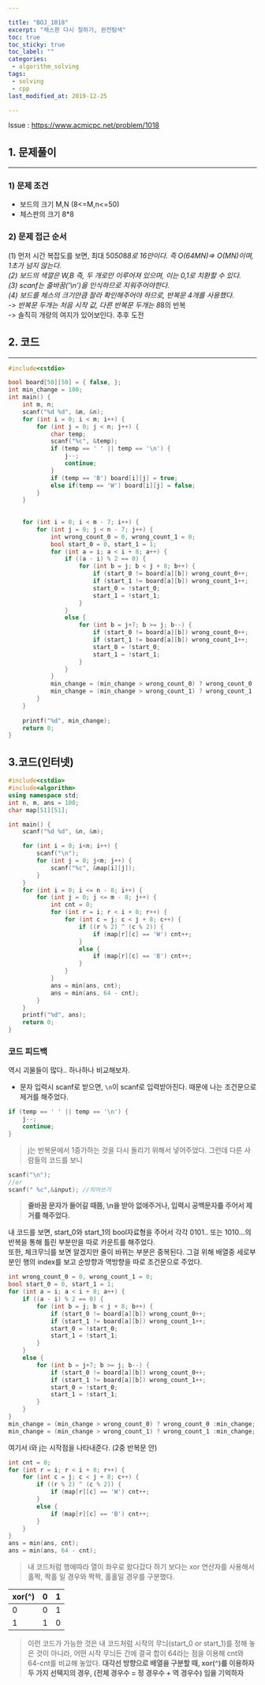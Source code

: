 ```yaml
---

title: "BOJ_1018"  
excerpt: "체스판 다시 칠하기, 완전탐색"  
toc: true  
toc_sticky: true  
toc_label: ""  
categories:  
 - algorithm_solving  
tags:  
 - solving  
 - cpp  
last_modified_at: 2019-12-25

---
```


Issue : <https://www.acmicpc.net/problem/1018>

## 1. 문제풀이  

- - -

### 1) 문제 조건

- 보드의 크기 M,N (8<=M,n<=50)  
- 체스판의 크기 8*8  

### 2) 문제 접근 순서

(1) 먼저 시간 복잡도를 보면, 최대 50*50*8*8로 16만이다. 즉 O(64MN)=> O(MN)이며, 1초가 넘지 않는다.  
(2) 보드의 색깔은 W,B 즉, 두 개로만 이루어져 있으며, 이는 0,1로 치환할 수 있다.  
(3) scanf는 줄바꿈('\n')을 인식하므로 지워주어야한다.  
(4) 보드를 체스의 크기만큼 잘라 확인해주어야 하므로, 반복문 4개를 사용했다.  
-> 반복문 두개는 처음 시작 값, 다른 반복문 두개는 8*8의 반복  
-> 솔직히 개량의 여지가 있어보인다. 추후 도전  

## 2. 코드

- - -

```cpp
#include<cstdio>

bool board[50][50] = { false, };
int min_change = 100;
int main() {
	int m, n;
	scanf("%d %d", &m, &n);
	for (int i = 0; i < m; i++) {
		for (int j = 0; j < n; j++) {
			char temp;
			scanf("%c", &temp);
			if (temp == ' ' || temp == '\n') {
				j--;
				continue;
			}
			if (temp == 'B') board[i][j] = true;
			else if(temp == 'W') board[i][j] = false;
		}
	}
	
	
	for (int i = 0; i < m - 7; i++) {
		for (int j = 0; j < n - 7; j++) {
			int wrong_count_0 = 0, wrong_count_1 = 0;
			bool start_0 = 0, start_1 = 1;
			for (int a = i; a < i + 8; a++) {
				if ((a - i) % 2 == 0) {
					for (int b = j; b < j + 8; b++) {
						if (start_0 != board[a][b]) wrong_count_0++;
						if (start_1 != board[a][b]) wrong_count_1++;
						start_0 = !start_0;
						start_1 = !start_1;
					}
				}
				else {
					for (int b = j+7; b >= j; b--) {
						if (start_0 != board[a][b]) wrong_count_0++;
						if (start_1 != board[a][b]) wrong_count_1++;
						start_0 = !start_0;
						start_1 = !start_1;
					}
				}
			}
			min_change = (min_change > wrong_count_0) ? wrong_count_0 : min_change;
			min_change = (min_change > wrong_count_1) ? wrong_count_1 : min_change;
		}
	}
	
	printf("%d", min_change);
	return 0;
}
```  

## 3.코드(인터넷)  

```cpp
#include<cstdio>
#include<algorithm>
using namespace std;
int n, m, ans = 100;
char map[51][51];

int main() {
	scanf("%d %d", &n, &m);

	for (int i = 0; i<n; i++) {
		scanf("\n");
		for (int j = 0; j<m; j++) {
			scanf("%c", &map[i][j]);
		}
	}
	for (int i = 0; i <= n - 8; i++) {
		for (int j = 0; j <= m - 8; j++) {
			int cnt = 0;
			for (int r = i; r < i + 8; r++) {
				for (int c = j; c < j + 8; c++) {
					if ((r % 2) ^ (c % 2)) {
						if (map[r][c] == 'W') cnt++;
					}
					else {
						if (map[r][c] == 'B') cnt++;
					}
				}
			}
			ans = min(ans, cnt);
			ans = min(ans, 64 - cnt);
		}
	}
	printf("%d", ans);
	return 0;
}
```

### 코드 피드백  

역시 괴물들이 많다.. 하나하나 비교해보자.  

- 문자 입력시 scanf로 받으면, `\n`이 scanf로 입력받아진다. 때문에 나는 조건문으로 제거를 해주었다.  

```cpp
if (temp == ' ' || temp == '\n') {
	j--;
	continue;
}
```

> j는 반복문에서 1증가하는 것을 다시 돌리기 위해서 넣어주었다. 그런데 다른 사람들의 코드를 보니  

```cpp
scanf("\n");
//or
scanf(" %c",&input); //띄어쓰기
```

> **줄바꿈 문자가 들어갈 때쯤, \n을 받아 없애주거나, 입력시 공백문자를 주어서 제거를 해주었다.**

내 코드를 보면, start_0와 start_1의 bool자료형을 주어서 각각 0101.. 또는 1010...의 반복을 통해 틀린 부분만을 따로 카운트를 해주었다.  
또한, 체크무늬를 보면 알겠지만 줄이 바뀌는 부분은 중복된다. 그걸 위해 배열중 세로부분인 행의 index를 보고 순방향과 역방향을 따로 조건문으로 주었다.  

```cpp
int wrong_count_0 = 0, wrong_count_1 = 0;
bool start_0 = 0, start_1 = 1;
for (int a = i; a < i + 8; a++) {
	if ((a - i) % 2 == 0) {
		for (int b = j; b < j + 8; b++) {
			if (start_0 != board[a][b]) wrong_count_0++;
			if (start_1 != board[a][b]) wrong_count_1++;
			start_0 = !start_0;
			start_1 = !start_1;
		}
	}
	else {
		for (int b = j+7; b >= j; b--) {
			if (start_0 != board[a][b]) wrong_count_0++;
			if (start_1 != board[a][b]) wrong_count_1++;
			start_0 = !start_0;
			start_1 = !start_1;
		}
	}
}
min_change = (min_change > wrong_count_0) ? wrong_count_0 :min_change;
min_change = (min_change > wrong_count_1) ? wrong_count_1 :min_change;
```  

여기서 i와 j는 시작점을 나타내준다. (2중 반복문 안)  

```cpp
int cnt = 0;
for (int r = i; r < i + 8; r++) {
	for (int c = j; c < j + 8; c++) {
		if ((r % 2) ^ (c % 2)) {
			if (map[r][c] == 'W') cnt++;
		}
		else {
			if (map[r][c] == 'B') cnt++;
		}
	}
}
ans = min(ans, cnt);
ans = min(ans, 64 - cnt);
```  

> 내 코드처럼 행에따라 열이 좌우로 왔다갔다 하기 보다는 xor 연산자를 사용해서 홀짝, 짝홀 일 경우와 짝짝, 홀홀일 경우를 구분했다.  

|xor(^) | 0 | 1 |
|---|---|---|
|0|0|1|
|1|1|0|

> 이런 코드가 가능한 것은 내 코드처럼 시작의 무늬(start_0 or start_1)를 정해 놓은 것이 아니라, 어떤 시작 무늬든 간에 결국 합이 64라는 점을 이용해 cnt와 64-cnt를 비교해 놓았다.
> **대각선 방향으로 배열을 구분할 때, xor(^)를 이용하자**  
> **두 가지 선택지의 경우, (전체 경우수 = 정 경우수 + 역 경우수) 임을 기억하자**

